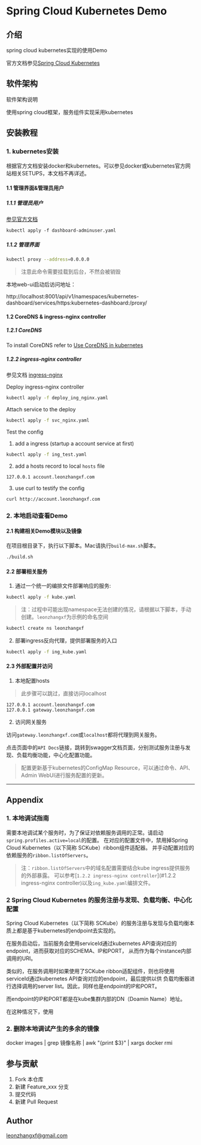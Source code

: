 Spring Cloud Kubernetes Demo
============================

## 介绍

spring cloud kubernetes实现的使用Demo

官方文档参见[Spring Cloud Kubernetes](https://cloud.spring.io/spring-cloud-static/spring-cloud-kubernetes/1.0.2.RELEASE/single/spring-cloud-kubernetes.html)

## 软件架构

软件架构说明

使用spring cloud框架，服务组件实现采用kubernetes


## 安装教程

### 1. kubernetes安装

根据官方文档安装docker和kubernetes。可以参见docker或kubernetes官方网站相关SETUPS，本文档不再详述。

#### 1.1 管理界面&管理员用户

##### 1.1.1 管理员用户

[参见官方文档](https://kubernetes.io/docs/tasks/access-application-cluster/web-ui-dashboard/)

```kubernetes
kubectl apply -f dashboard-adminuser.yaml
```

##### 1.1.2 管理界面

```bash
kubectl proxy --address=0.0.0.0
```

> 注意此命令需要挂载到后台，不然会被销毁

本地web-ui启动后访问地址：

http://localhost:8001/api/v1/namespaces/kubernetes-dashboard/services/https:kubernetes-dashboard:/proxy/

#### 1.2 CoreDNS & ingress-nginx controller

##### 1.2.1 CoreDNS

To install CoreDNS refer to 
[Use CoreDNS in kubernetes](https://github.com/coredns/deployment/tree/master/kubernetes)

##### 1.2.2 ingress-nginx controller

参见文档 [ingress-nginx](https://kubernetes.github.io/ingress-nginx/deploy/)

Deploy ingress-nginx controller

```bash
kubectl apply -f deploy_ing_nginx.yaml
```

Attach service to the deploy

```bash
kubectl apply -f svc_nginx.yaml
```

Test the config

1. add a ingress (startup a account service at first)

```bash
kubectl apply -f ing_test.yaml
```

2. add a hosts record to local `hosts` file

```text
127.0.0.1 account.leonzhangxf.com
```

3. use curl to testify the config 

```bash
curl http://account.leonzhangxf.com
```

### 2. 本地启动查看Demo

#### 2.1 构建相关Demo模块以及镜像

在项目根目录下，执行以下脚本。Mac请执行`build-max.sh`脚本。

```bash
./build.sh
```

#### 2.2 部署相关服务

1. 通过一个统一的编排文件部署响应的服务:

```bash
kubectl apply -f kube.yaml
```

> 注：过程中可能出现namespace无法创建的情况，请根据以下脚本，手动创建。`leonzhangxf`为示例的命名空间

```bash
kubectl create ns leonzhangxf
```

2. 部署ingress反向代理，提供部署服务的入口

```bash
kubectl apply -f ing_kube.yaml
```

#### 2.3 外部配置并访问

1. 本地配置hosts

> 此步骤可以跳过，直接访问localhost

```text
127.0.0.1 account.leonzhangxf.com
127.0.0.1 gateway.leonzhangxf.com
```

2. 访问网关服务

访问`gateway.leonzhangxf.com`或`localhost`都将代理到网关服务。

点击页面中的`API Docs`链接，跳转到swagger文档页面，分别测试服务注册与发现、负载均衡功能，中心化配置功能。

> 配置更新基于kubernetes的ConfigMap Resource，可以通过命令、API、Admin WebUI进行服务配置的更新。

---

## Appendix

### 1. 本地调试指南

需要本地调试某个服务时，为了保证对依赖服务调用的正常。请启动`spring.profiles.active=local`的配置。
在对应的配置文件中，禁用掉Spring Cloud Kubernetes（以下简称 SCKube）ribbon组件适配器。
并手动配置对应的依赖服务的`ribbon.listOfServers`。

> 注：`ribbon.listOfServers`中的域名配置需要结合kube ingress提供服务的外部暴露。
> 可以参考[`1.2.2 ingress-nginx controller`](#1.2.2 ingress-nginx controller)以及`ing_kube.yaml`编排文件。

### 2 Spring Cloud Kubernetes 的服务注册与发现、负载均衡、中心化配置

Spring Cloud Kubernetes（以下简称 SCKube）的服务注册与发现与负载均衡本质上都是基于kubernetes的endpoint去实现的。

在服务启动后，当前服务会使用serviceId通过kubernetes API查询对应的endpoint，进而获取对应的SCHEMA、IP和PORT，
从而作为每个instance内部调用的URI。

类似的，在服务调用时如果使用了SCKube ribbon适配组件，则也将使用serviceId通过kubernetes API查询对应的endpoint，最后提供以供
负载均衡器进行选择调用的server list。因此，同样也是endpoint的IP和PORT。

而endpoint的IP和PORT都是在kube集群内部的DN（Doamin Name）地址。

在这种情况下，使用


### 2. 删除本地调试产生的多余的镜像

docker images | grep 镜像名称 | awk "{print $3}" | xargs docker rmi



## 参与贡献

1. Fork 本仓库
2. 新建 Feature_xxx 分支
3. 提交代码
4. 新建 Pull Request

## Author

leonzhangxf@gmail.com